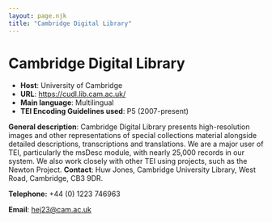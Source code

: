 ```yaml
---
layout: page.njk
title: "Cambridge Digital Library"
---
```

# Cambridge Digital Library
* **Host**: University of Cambridge
* **URL**: <https://cudl.lib.cam.ac.uk/>
* **Main language**: Multilingual
* **TEI Encoding Guidelines used**: P5 (2007-present)


**General description**: Cambridge Digital Library presents high-resolution images and other representations of special collections material alongside detailed descriptions, transcriptions and translations. We are a major user of TEI, particularly the msDesc module, with nearly 25,000 records in our system. We also work closely with other TEI using projects, such as the Newton Project.
**Contact**: Huw Jones, Cambridge University Library, West Road, Cambridge, CB3 9DR.


**Telephone:** +44 (0) 1223 746963



**Email**: [hej23@cam.ac.uk](mailto:hej23@cam.ac.uk "hej23@cam.ac.uk")


